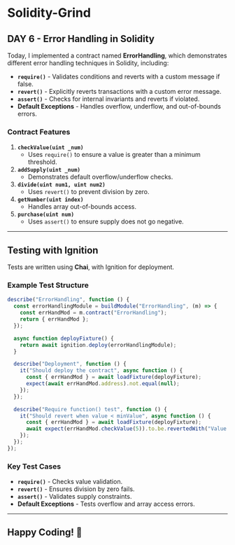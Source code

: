 # Solidity-Grind  
## DAY 6 - Error Handling in Solidity  

Today, I implemented a contract named **ErrorHandling**, which demonstrates different error handling techniques in Solidity, including:  
- **`require()`** - Validates conditions and reverts with a custom message if false.  
- **`revert()`** - Explicitly reverts transactions with a custom error message.  
- **`assert()`** - Checks for internal invariants and reverts if violated.  
- **Default Exceptions** - Handles overflow, underflow, and out-of-bounds errors.  

### Contract Features  
1. **`checkValue(uint _num)`**  
   - Uses `require()` to ensure a value is greater than a minimum threshold.  
2. **`addSupply(uint _num)`**  
   - Demonstrates default overflow/underflow checks.  
3. **`divide(uint num1, uint num2)`**  
   - Uses `revert()` to prevent division by zero.  
4. **`getNumber(uint index)`**  
   - Handles array out-of-bounds access.  
5. **`purchase(uint num)`**  
   - Uses `assert()` to ensure supply does not go negative.  

---  

## Testing with Ignition  
Tests are written using **Chai**, with Ignition for deployment.  

### Example Test Structure  
```javascript  
describe("ErrorHandling", function () {
  const errorHandlingModule = buildModule("ErrorHandling", (m) => {
    const errHandMod = m.contract("ErrorHandling");
    return { errHandMod };
  });

  async function deployFixture() {
    return await ignition.deploy(errorHandlingModule);
  }

  describe("Deployment", function () {
    it("Should deploy the contract", async function () {
      const { errHandMod } = await loadFixture(deployFixture);
      expect(await errHandMod.address).not.equal(null);
    });
  });

  describe("Require function() test", function () {
    it("Should revert when value < minValue", async function () {
      const { errHandMod } = await loadFixture(deployFixture);
      await expect(errHandMod.checkValue(5)).to.be.revertedWith("Value is less than min value.");
    });
  });
});
```  

### Key Test Cases  
- **`require()`** - Checks value validation.  
- **`revert()`** - Ensures division by zero fails.  
- **`assert()`** - Validates supply constraints.  
- **Default Exceptions** - Tests overflow and array access errors.  

---  

## Happy Coding! 🚀  

